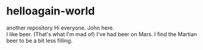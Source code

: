 # helloagain-world
another repository
Hi everyone.
John here.  
I like beer.  (That's what I'm mad of)
I've had beer on Mars.  I find the Martian beer to be a bit less filling.
